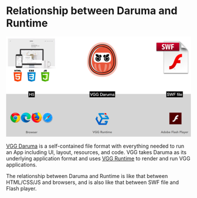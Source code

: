 # Relationship between Daruma and Runtime

![relationship](../assets/images/relation.png)

[VGG Daruma](daruma.md) is a self-contained file format with everything needed
to run an App including UI, layout, resources, and code. VGG takes Daruma as
its underlying application format and uses [VGG Runtime](runtime.md) to render
and run VGG applications.

The relationship between Daruma and Runtime is like that between HTML/CSS/JS
and browsers, and is also like that between SWF file and Flash player.
